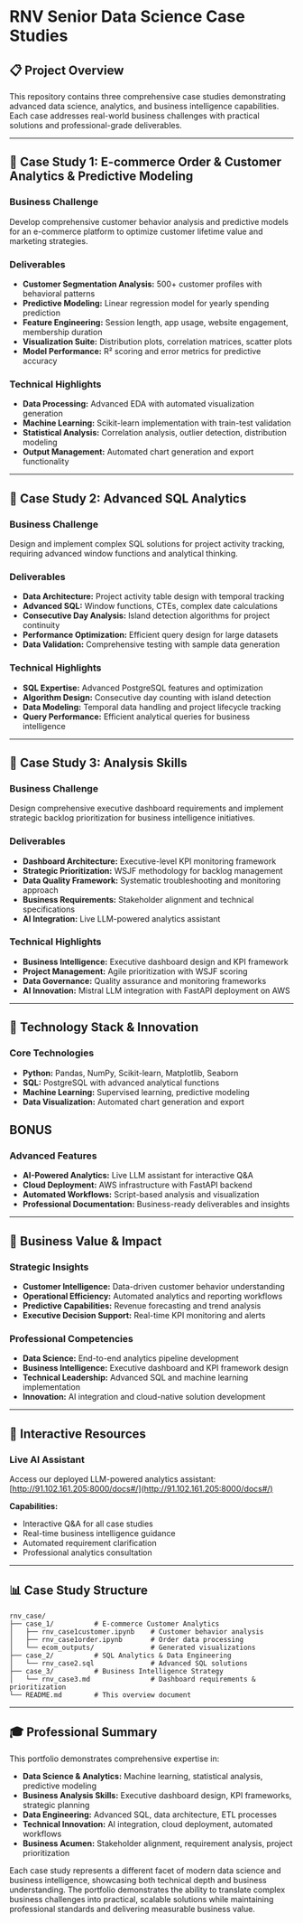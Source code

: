 # RNV Senior Data Science Case Studies

## 📋 Project Overview

This repository contains three comprehensive case studies demonstrating advanced data science, analytics, and business intelligence capabilities. Each case addresses real-world business challenges with practical solutions and professional-grade deliverables.

---

## 🎯 Case Study 1: E-commerce Order & Customer Analytics & Predictive Modeling

### **Business Challenge**
Develop comprehensive customer behavior analysis and predictive models for an e-commerce platform to optimize customer lifetime value and marketing strategies.

### **Deliverables**
- **Customer Segmentation Analysis:** 500+ customer profiles with behavioral patterns
- **Predictive Modeling:** Linear regression model for yearly spending prediction
- **Feature Engineering:** Session length, app usage, website engagement, membership duration
- **Visualization Suite:** Distribution plots, correlation matrices, scatter plots
- **Model Performance:** R² scoring and error metrics for predictive accuracy

### **Technical Highlights**
- **Data Processing:** Advanced EDA with automated visualization generation
- **Machine Learning:** Scikit-learn implementation with train-test validation
- **Statistical Analysis:** Correlation analysis, outlier detection, distribution modeling
- **Output Management:** Automated chart generation and export functionality

---

## 🎯 Case Study 2: Advanced SQL Analytics

### **Business Challenge**
Design and implement complex SQL solutions for project activity tracking, requiring advanced window functions and analytical thinking.

### **Deliverables**
- **Data Architecture:** Project activity table design with temporal tracking
- **Advanced SQL:** Window functions, CTEs, complex date calculations
- **Consecutive Day Analysis:** Island detection algorithms for project continuity
- **Performance Optimization:** Efficient query design for large datasets
- **Data Validation:** Comprehensive testing with sample data generation

### **Technical Highlights**
- **SQL Expertise:** Advanced PostgreSQL features and optimization
- **Algorithm Design:** Consecutive day counting with island detection
- **Data Modeling:** Temporal data handling and project lifecycle tracking
- **Query Performance:** Efficient analytical queries for business intelligence

---

## 🎯 Case Study 3: Analysis Skills

### **Business Challenge**
Design comprehensive executive dashboard requirements and implement strategic backlog prioritization for business intelligence initiatives.

### **Deliverables**
- **Dashboard Architecture:** Executive-level KPI monitoring framework
- **Strategic Prioritization:** WSJF methodology for backlog management
- **Data Quality Framework:** Systematic troubleshooting and monitoring approach
- **Business Requirements:** Stakeholder alignment and technical specifications
- **AI Integration:** Live LLM-powered analytics assistant

### **Technical Highlights**
- **Business Intelligence:** Executive dashboard design and KPI framework
- **Project Management:** Agile prioritization with WSJF scoring
- **Data Governance:** Quality assurance and monitoring frameworks
- **AI Innovation:** Mistral LLM integration with FastAPI deployment on AWS

---

## 🚀 Technology Stack & Innovation

### **Core Technologies**
- **Python:** Pandas, NumPy, Scikit-learn, Matplotlib, Seaborn
- **SQL:** PostgreSQL with advanced analytical functions
- **Machine Learning:** Supervised learning, predictive modeling
- **Data Visualization:** Automated chart generation and export


## **BONUS**
### **Advanced Features**
- **AI-Powered Analytics:** Live LLM assistant for interactive Q&A
- **Cloud Deployment:** AWS infrastructure with FastAPI backend
- **Automated Workflows:** Script-based analysis and visualization
- **Professional Documentation:** Business-ready deliverables and insights

---

## 💼 Business Value & Impact

### **Strategic Insights**
- **Customer Intelligence:** Data-driven customer behavior understanding
- **Operational Efficiency:** Automated analytics and reporting workflows
- **Predictive Capabilities:** Revenue forecasting and trend analysis
- **Executive Decision Support:** Real-time KPI monitoring and alerts

### **Professional Competencies**
- **Data Science:** End-to-end analytics pipeline development
- **Business Intelligence:** Executive dashboard and KPI framework design
- **Technical Leadership:** Advanced SQL and machine learning implementation
- **Innovation:** AI integration and cloud-native solution development

---

## 🔗 Interactive Resources

### **Live AI Assistant**
Access our deployed LLM-powered analytics assistant: [http://91.102.161.205:8000/docs#/](http://91.102.161.205:8000/docs#/)

**Capabilities:**
- Interactive Q&A for all case studies
- Real-time business intelligence guidance
- Automated requirement clarification
- Professional analytics consultation

---

## 📊 Case Study Structure

```
rnv_case/
├── case_1/          # E-commerce Customer Analytics
│   ├── rnv_case1customer.ipynb    # Customer behavior analysis
│   ├── rnv_case1order.ipynb       # Order data processing
│   └── ecom_outputs/              # Generated visualizations
├── case_2/          # SQL Analytics & Data Engineering
│   └── rnv_case2.sql              # Advanced SQL solutions
├── case_3/          # Business Intelligence Strategy
│   └── rnv_case3.md               # Dashboard requirements & prioritization
└── README.md        # This overview document
```

---

## 🎓 Professional Summary

This portfolio demonstrates comprehensive expertise in:
- **Data Science & Analytics:** Machine learning, statistical analysis, predictive modeling
- **Business Analysis Skills:** Executive dashboard design, KPI frameworks, strategic planning
- **Data Engineering:** Advanced SQL, data architecture, ETL processes
- **Technical Innovation:** AI integration, cloud deployment, automated workflows
- **Business Acumen:** Stakeholder alignment, requirement analysis, project prioritization

Each case study represents a different facet of modern data science and business intelligence, showcasing both technical depth and business understanding. The portfolio demonstrates the ability to translate complex business challenges into practical, scalable solutions while maintaining professional standards and delivering measurable business value.
